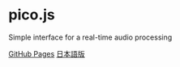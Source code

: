 pico.js
=======

Simple interface for a real-time audio processing

[GitHub Pages](http://mohayonao.github.com/pico.js)
[日本語版](http://mohayonao.github.com/pico.js/index-ja.html)
